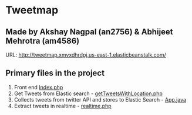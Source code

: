 # Tweetmap 
## Made by Akshay Nagpal (an2756) & Abhijeet Mehrotra (am4586)
URL: http://tweetmap.xmvxdhrdpj.us-east-1.elasticbeanstalk.com/   
## Primary files in the project    
1. Front end [Index.php](https://github.com/akshaynagpal/Tweetmap/blob/master/frontend%20and%20integration/index.php)       
2. Get Tweets from Elastic search - [getTweetsWithLocation.php](https://github.com/akshaynagpal/Tweetmap/blob/master/frontend%20and%20integration/getTweetsWithLocation.php)   
3. Collects tweets from twitter API and stores to Elastic Search - [App.java](https://github.com/akshaynagpal/Tweetmap/blob/master/tweetbackend/src/main/java/cloud/tweetbackend/App.java)      
4. Extract tweets in realtime - [realtime.php](https://github.com/akshaynagpal/Tweetmap/blob/master/frontend%20and%20integration/realtime.php)   